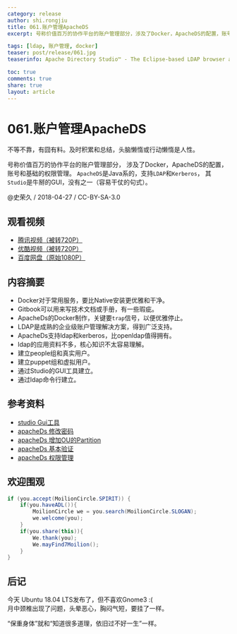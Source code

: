 ```yaml
---
category: release
author: shi.rongjiu
title: 061.账户管理ApacheDS
excerpt: 号称价值百万的协作平台的账户管理部分，涉及了Docker，ApacheDS的配置，账号和基础的权限管理。

tags: [ldap, 账户管理, docker]
teaser: post/release/061.jpg
teaserinfo: Apache Directory Studio™ - The Eclipse-based LDAP browser and directory client。

toc: true
comments: true
share: true
layout: article
---
```


# 061.账户管理ApacheDS

不等不靠，有囧有料。及时积累和总结，头脑懒惰或行动懒惰是人性。  

号称价值百万的协作平台的账户管理部分，
涉及了Docker，ApacheDS的配置，账号和基础的权限管理。
`ApacheDS`是Java系的，支持`LDAP`和`Kerberos`，
其`Studio`是牛掰的GUI，没有之一（容易干仗的句式）。

@史荣久 / 2018-04-27 / CC-BY-SA-3.0  

## 观看视频

  * [腾讯视频（被转720P）](http://v.qq.com/x/page/m0639phf2q0.html)
  * [优酷视频（被转720P）](http://v.youku.com/v_show/id_XMzU2OTQ4NDcwOA==.html)
  * [百度网盘（原始1080P）](https://pan.baidu.com/s/1kPyUwrgP55Il7j3KH6NpLQ)

## 内容摘要 

  * Docker对于常用服务，要比Native安装更优雅和干净。
  * Gitbook可以用来写技术文档或手册，有一些瑕疵。
  * ApacheDs的Docker制作，关键要`trap`信号，以便优雅停止。
  * LDAP是成熟的企业级账户管理解决方案，得到广泛支持。
  * ApacheDs支持ldap和kerberos，比openldap值得拥有。
  * ldap的应用资料不多，核心知识不太容易理解。
  * 建立people组和真实用户。
  * 建立puppet组和虚拟用户。
  * 通过Studio的GUI工具建立。
  * 通过ldap命令行建立。

## 参考资料

  * [studio Gui工具](https://directory.apache.org/studio/)
  * [apacheDs 修改密码](https://directory.apache.org/apacheds/basic-ug/1.4.2-changing-admin-password.html)
  * [apacheDs 增加OU的Partition](http://directory.apache.org/apacheds/basic-ug/1.4.3-adding-partition.html)
  * [apacheDs 基本验证](http://directory.apache.org/apacheds/basic-ug/3.2-basic-authorization.html)
  * [apacheDs 权限管理](http://directory.apache.org/apacheds/advanced-ug/4.2.7.1-enable-authenticated-users-to-browse-and-read-entries.html)

## 欢迎围观

``` java
if (you.accept(MoilionCircle.SPIRIT)) {
    if(you.haveADL()){
        MoilionCircle we = you.search(MoilionCircle.SLOGAN);
        we.welcome(you);
    }
    if(you.share(this)){
        We.thank(you);
        We.mayFind7Moilion();
    }
}
```

## 后记

今天 Ubuntu 18.04 LTS发布了，但不喜欢Gnome3 :(  
月中颈椎出现了问题，头晕恶心，胸闷气短，要挂了一样。  

“保重身体”就和“知道很多道理，依旧过不好一生”一样。
